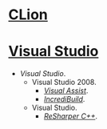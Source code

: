 # [CLion](https://jetbrains.com/clion/)

# [Visual Studio](https://visualstudio.com/)

+ *Visual Studio*.
    + Visual Studio 2008.
        + [*Visual Assist*](https://wholetomato.com/).
        + [*IncrediBuild*](https://incredibuild.com/).
    + Visual Studio.
        + [*ReSharper С++*](https://jetbrains.com/resharper-cpp/).
